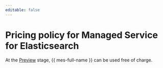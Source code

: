 ```yaml
---
editable: false
---
```

# Pricing policy for Managed Service for Elasticsearch

At the [Preview](../overview/concepts/launch-stages.md) stage, {{ mes-full-name }} can be used free of charge.

